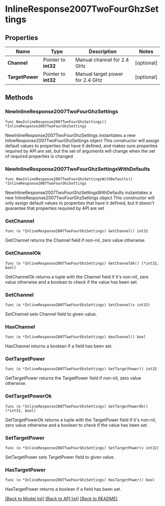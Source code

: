 # InlineResponse2007TwoFourGhzSettings

## Properties

Name | Type | Description | Notes
------------ | ------------- | ------------- | -------------
**Channel** | Pointer to **int32** | Manual channel for 2.4 GHz | [optional] 
**TargetPower** | Pointer to **int32** | Manual target power for 2.4 GHz | [optional] 

## Methods

### NewInlineResponse2007TwoFourGhzSettings

`func NewInlineResponse2007TwoFourGhzSettings() *InlineResponse2007TwoFourGhzSettings`

NewInlineResponse2007TwoFourGhzSettings instantiates a new InlineResponse2007TwoFourGhzSettings object
This constructor will assign default values to properties that have it defined,
and makes sure properties required by API are set, but the set of arguments
will change when the set of required properties is changed

### NewInlineResponse2007TwoFourGhzSettingsWithDefaults

`func NewInlineResponse2007TwoFourGhzSettingsWithDefaults() *InlineResponse2007TwoFourGhzSettings`

NewInlineResponse2007TwoFourGhzSettingsWithDefaults instantiates a new InlineResponse2007TwoFourGhzSettings object
This constructor will only assign default values to properties that have it defined,
but it doesn't guarantee that properties required by API are set

### GetChannel

`func (o *InlineResponse2007TwoFourGhzSettings) GetChannel() int32`

GetChannel returns the Channel field if non-nil, zero value otherwise.

### GetChannelOk

`func (o *InlineResponse2007TwoFourGhzSettings) GetChannelOk() (*int32, bool)`

GetChannelOk returns a tuple with the Channel field if it's non-nil, zero value otherwise
and a boolean to check if the value has been set.

### SetChannel

`func (o *InlineResponse2007TwoFourGhzSettings) SetChannel(v int32)`

SetChannel sets Channel field to given value.

### HasChannel

`func (o *InlineResponse2007TwoFourGhzSettings) HasChannel() bool`

HasChannel returns a boolean if a field has been set.

### GetTargetPower

`func (o *InlineResponse2007TwoFourGhzSettings) GetTargetPower() int32`

GetTargetPower returns the TargetPower field if non-nil, zero value otherwise.

### GetTargetPowerOk

`func (o *InlineResponse2007TwoFourGhzSettings) GetTargetPowerOk() (*int32, bool)`

GetTargetPowerOk returns a tuple with the TargetPower field if it's non-nil, zero value otherwise
and a boolean to check if the value has been set.

### SetTargetPower

`func (o *InlineResponse2007TwoFourGhzSettings) SetTargetPower(v int32)`

SetTargetPower sets TargetPower field to given value.

### HasTargetPower

`func (o *InlineResponse2007TwoFourGhzSettings) HasTargetPower() bool`

HasTargetPower returns a boolean if a field has been set.


[[Back to Model list]](../README.md#documentation-for-models) [[Back to API list]](../README.md#documentation-for-api-endpoints) [[Back to README]](../README.md)


